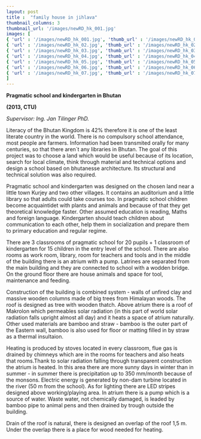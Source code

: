 ```yaml
---
layout: post
title :  "family house in jihlava"
thumbnail_columns: 3
thumbnail_url: '/images/newRD_hk_001.jpg'
images: [
{ 'url' : '/images/newRD_hk_001.jpg', 'thumb_url' : '/images/newRD_hk_001_thumb.jpg', 'title' : 'family house for a big family' },
{ 'url' : '/images/newRD_hk_02.jpg', 'thumb_url' : '/images/newRD_hk_02_thumb.jpg', 'title' : 'family house for a big family' },
{ 'url' : '/images/newRD_hk_03.jpg', 'thumb_url' : '/images/newRD_hk_03_thumb.jpg', 'title' : 'family house for a big family' },
{ 'url' : '/images/newRD_hk_04.jpg', 'thumb_url' : '/images/newRD_hk_04_thumb.jpg', 'title' : 'site plan' },
{ 'url' : '/images/newRD_hk_05.jpg', 'thumb_url' : '/images/newRD_hk_05_thumb.jpg', 'title' : 'ground floor' },
{ 'url' : '/images/newRD_hk_06.jpg', 'thumb_url' : '/images/newRD_hk_06_thumb.jpg', 'title' : 'first floor' },
{ 'url' : '/images/newRD_hk_07.jpg', 'thumb_url' : '/images/newRD_hk_07_thumb.jpg', 'title' : 'section' },
]
---
```


<p><b>Pragmatic school and kindergarten in Bhutan</b></p>

<p><b>(2013, CTU)</b></p>

<p><i>Supervisor: Ing. Jan Tilinger PhD.</i></p>

<p>Literacy of the Bhutan Kingdom is 42% therefore it is one of the least literate country in the world. There is no compulsory school attendance, most people are farmers. Information had been transmited orally for many centuries, so that there aren´t any libraries in Bhutan. The goal of this project was to choose a land which would be useful because of its location, search for local climate, think through material and technical options and design a school based on bhutanesse architecture. Its structural and technical solution was also required.</p>

<p>Pragmatic school and kindergarten was designed on the chosen land near a little town Kurjey and two other villages. It contains an auditorium and a little library so that adults could take courses too. In pragmatic school children become acquaintidet with plants and animals and because of that they get theoretical knowledge faster. Other assumed education is reading, Maths and foreign language. Kindergarten should teach children about communication to each other, help them in socialization and prepare them to primary education and regular regime.</p>

<p>There are 3 classrooms of pragmatic school for 20 pupils + 1 classroom of kindergarten for 15 children in the entry level of the school. There are also rooms as work room, library, room for teachers and tools and in the middle of the building there is an atrium with a pump. Latrines are separated from the main building and they are connected to school with a wodden bridge. On the ground floor there are house animals and space for tool, maintenance and feeding.</p>

<p>Construction of the building is combined system - walls of unfired clay and massive wooden columns made of big trees from Himalayan woods. The roof is designed as tree with wooden thatch. Above atrium there is a roof of Makrolon which permeables solar radiation (in this part of world solar radiation falls upright almost all day) and it heats a space of atrium naturally. Other used materials are bamboo and straw - bamboo is the outer part of the Eastern wall, bamboo is also used for floor or matting filled in by straw as a thermal insultaion.</p>

<p>Heating is produced by stoves located in every classroom, flue gas is drained by chimneys which are in the rooms for teachers and also heats that rooms.Thank to solar radiation falling through transparent construction the atrium is heated. In this area there are more sunny days in winter than in summer - in summer there is precipitation up to 350 mm/month because of the monsons. Electric energy is generated by non-dam turbine located in the river (50 m from the school). As for lighting there are LED stripes designed above working/playing area. In atrium there is a pump which is a source of water. Waste water, not chemically damaged, is leaded by bamboo pipe to animal pens and then drained by trough outside the building.</p>

<p>Drain of the roof is natural, there is designed an overlap of the roof 1,5 m. Under the overlap there is a place for wood needed for heating.</p>
